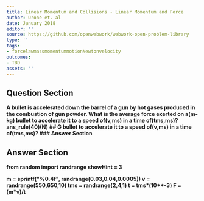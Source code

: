 ```yaml
---
title: Linear Momentum and Collisions - Linear Momentum and Force
author: Urone et. al
date: January 2018
editor: ''
source: https://github.com/openwebwork/webwork-open-problem-library
type: ''
tags:
- forcelawmassmomentummotionNewtonvelocity
outcomes:
- TBD
assets: ''
---
```


## Question Section 

<b>
A bullet is accelerated down the barrel of a gun by hot gases produced in the
combustion of gun powder. What is the average force exerted on a(m-kg) bullet to accelerate it to a speed of(v,ms) in a time of(tms,ms)?
ans_rule(40)(N)
## G
bullet to accelerate it to a speed of(v,ms) in a time of(tms,ms)?
### Answer Section


## Answer Section

from random import randrange
showHint = 3

m = sprintf("%0.4f", randrange(0.03,0.04,0.0005))
v = randrange(550,650,10)
tms = randrange(2,4,1)
t = tms*(10**-3)
F = (m*v)/t